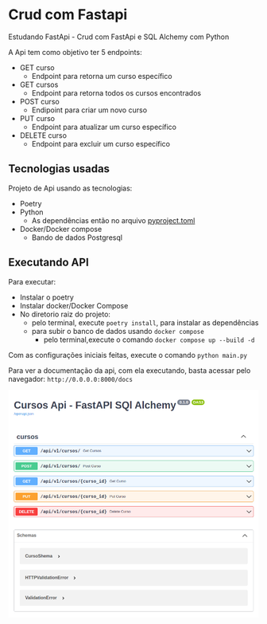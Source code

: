 # Crud com Fastapi
Estudando FastApi - Crud com FastApi e SQL Alchemy com Python

A Api tem como objetivo ter 5 endpoints:
- GET curso
    - Endpoint para retorna um curso específico
- GET cursos
    - Endpoint para retorna todos os cursos encontrados
- POST curso
    - Endipoint para criar um novo curso
- PUT curso
    - Endpoint para atualizar um curso específico
- DELETE curso
    - Endpoint para excluir um curso específico

## Tecnologias usadas
Projeto de Api usando as tecnologias:
- Poetry
- Python
    - As dependências então no arquivo [pyproject.toml](pyproject.toml)
- Docker/Docker compose
    - Bando de dados Postgresql

## Executando API
Para executar:
- Instalar o poetry
- Instalar docker/Docker Compose
- No diretorio raiz do projeto: 
    - pelo terminal, execute `poetry install`, para instalar as dependências 
    - para subir o banco de dados usando `docker compose`
        - pelo terminal,execute o comando `docker compose up --build -d` 

Com as configurações iniciais feitas, execute o comando `python main.py`

Para ver a documentação da api, com ela executando, basta acessar pelo navegador:
`http://0.0.0.0:8000/docs`


![api_01.png](/images/api3.png)